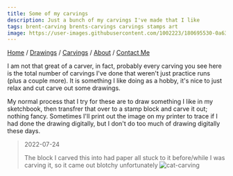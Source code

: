 ```yaml
---
title: Some of my carvings
description: Just a bunch of my carvings I've made that I like
tags: brent-carving brents-carvings carvings stamps art
image: https://user-images.githubusercontent.com/1002223/180695530-0a638226-0db3-46c6-9357-4f7cc46404ce.jpeg
---
```


[Home](index.md) / [Drawings](drawings.md) / [Carvings](carvings.md) / [About](about.md) / [Contact Me](contact.md)

I am not that great of a carver, in fact, probably every carving you see here is the total number of carvings I've done that weren't just practice runs (plus a couple more). It is something I like doing as a hobby, it's nice to just relax and cut carve out some drawings.

My normal process that I try for these are to draw something I like in my sketchbook, then transfrer that over to a stamp block and carve it out; nothing fancy. Sometimes I'll print out the image on my printer to trace if I had done the drawing digitally, but I don't do too much of drawing digitally these days.

> 2022-07-24
> 
> The block I carved this into had paper all stuck to it before/while I was carving it, so it came out blotchy unfortunately
![cat-carving](https://user-images.githubusercontent.com/1002223/180695530-0a638226-0db3-46c6-9357-4f7cc46404ce.jpeg)
